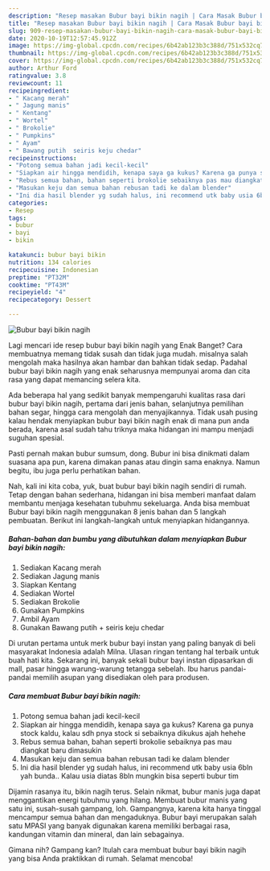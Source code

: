 ```yaml
---
description: "Resep masakan Bubur bayi bikin nagih | Cara Masak Bubur bayi bikin nagih Yang Sempurna"
title: "Resep masakan Bubur bayi bikin nagih | Cara Masak Bubur bayi bikin nagih Yang Sempurna"
slug: 909-resep-masakan-bubur-bayi-bikin-nagih-cara-masak-bubur-bayi-bikin-nagih-yang-sempurna
date: 2020-10-19T12:57:45.912Z
image: https://img-global.cpcdn.com/recipes/6b42ab123b3c388d/751x532cq70/bubur-bayi-bikin-nagih-foto-resep-utama.jpg
thumbnail: https://img-global.cpcdn.com/recipes/6b42ab123b3c388d/751x532cq70/bubur-bayi-bikin-nagih-foto-resep-utama.jpg
cover: https://img-global.cpcdn.com/recipes/6b42ab123b3c388d/751x532cq70/bubur-bayi-bikin-nagih-foto-resep-utama.jpg
author: Arthur Ford
ratingvalue: 3.8
reviewcount: 11
recipeingredient:
- " Kacang merah"
- " Jagung manis"
- " Kentang"
- " Wortel"
- " Brokolie"
- " Pumpkins"
- " Ayam"
- " Bawang putih  seiris keju chedar"
recipeinstructions:
- "Potong semua bahan jadi kecil-kecil"
- "Siapkan air hingga mendidih, kenapa saya ga kukus? Karena ga punya stock kaldu, kalau sdh pnya stock si sebaiknya dikukus ajah hehehe"
- "Rebus semua bahan, bahan seperti brokolie sebaiknya pas mau diangkat baru dimasukin"
- "Masukan keju dan semua bahan rebusan tadi ke dalam blender"
- "Ini dia hasil blender yg sudah halus, ini recommend utk baby usia 6bln yah bunda.. Kalau usia diatas 8bln mungkin bisa seperti bubur tim"
categories:
- Resep
tags:
- bubur
- bayi
- bikin

katakunci: bubur bayi bikin 
nutrition: 134 calories
recipecuisine: Indonesian
preptime: "PT32M"
cooktime: "PT43M"
recipeyield: "4"
recipecategory: Dessert

---
```



![Bubur bayi bikin nagih](https://img-global.cpcdn.com/recipes/6b42ab123b3c388d/751x532cq70/bubur-bayi-bikin-nagih-foto-resep-utama.jpg)

Lagi mencari ide resep bubur bayi bikin nagih yang Enak Banget? Cara membuatnya memang tidak susah dan tidak juga mudah. misalnya salah mengolah maka hasilnya akan hambar dan bahkan tidak sedap. Padahal bubur bayi bikin nagih yang enak seharusnya mempunyai aroma dan cita rasa yang dapat memancing selera kita.

Ada beberapa hal yang sedikit banyak mempengaruhi kualitas rasa dari bubur bayi bikin nagih, pertama dari jenis bahan, selanjutnya pemilihan bahan segar, hingga cara mengolah dan menyajikannya. Tidak usah pusing kalau hendak menyiapkan bubur bayi bikin nagih enak di mana pun anda berada, karena asal sudah tahu triknya maka hidangan ini mampu menjadi suguhan spesial.

Pasti pernah makan bubur sumsum, dong. Bubur ini bisa dinikmati dalam suasana apa pun, karena dimakan panas atau dingin sama enaknya. Namun begitu, ibu juga perlu perhatikan bahan.


Nah, kali ini kita coba, yuk, buat bubur bayi bikin nagih sendiri di rumah. Tetap dengan bahan sederhana, hidangan ini bisa memberi manfaat dalam membantu menjaga kesehatan tubuhmu sekeluarga. Anda bisa membuat Bubur bayi bikin nagih menggunakan 8 jenis bahan dan 5 langkah pembuatan. Berikut ini langkah-langkah untuk menyiapkan hidangannya.

<!--inarticleads1-->

##### Bahan-bahan dan bumbu yang dibutuhkan dalam menyiapkan Bubur bayi bikin nagih:

1. Sediakan  Kacang merah
1. Sediakan  Jagung manis
1. Siapkan  Kentang
1. Sediakan  Wortel
1. Sediakan  Brokolie
1. Gunakan  Pumpkins
1. Ambil  Ayam
1. Gunakan  Bawang putih + seiris keju chedar


Di urutan pertama untuk merk bubur bayi instan yang paling banyak di beli masyarakat Indonesia adalah Milna. Ulasan ringan tentang hal terbaik untuk buah hati kita. Sekarang ini, banyak sekali bubur bayi instan dipasarkan di mall, pasar hingga warung-warung tetangga sebelah. Ibu harus pandai-pandai memilih asupan yang disediakan oleh para produsen. 

<!--inarticleads2-->

##### Cara membuat Bubur bayi bikin nagih:

1. Potong semua bahan jadi kecil-kecil
1. Siapkan air hingga mendidih, kenapa saya ga kukus? Karena ga punya stock kaldu, kalau sdh pnya stock si sebaiknya dikukus ajah hehehe
1. Rebus semua bahan, bahan seperti brokolie sebaiknya pas mau diangkat baru dimasukin
1. Masukan keju dan semua bahan rebusan tadi ke dalam blender
1. Ini dia hasil blender yg sudah halus, ini recommend utk baby usia 6bln yah bunda.. Kalau usia diatas 8bln mungkin bisa seperti bubur tim


Dijamin rasanya itu, bikin nagih terus. Selain nikmat, bubur manis juga dapat menggantikan energi tubuhmu yang hilang. Membuat bubur manis yang satu ini, susah-susah gampang, loh. Gampangnya, karena kita hanya tinggal mencampur semua bahan dan mengaduknya. Bubur bayi merupakan salah satu MPASI yang banyak digunakan karena memiliki berbagai rasa, kandungan vitamin dan mineral, dan lain sebagainya. 

Gimana nih? Gampang kan? Itulah cara membuat bubur bayi bikin nagih yang bisa Anda praktikkan di rumah. Selamat mencoba!
